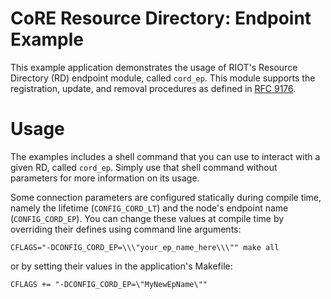 CoRE Resource Directory: Endpoint Example
=========================================

This example application demonstrates the usage of RIOT's Resource Directory
(RD) endpoint module, called `cord_ep`. This module supports the registration,
update, and removal procedures as defined in
[RFC 9176](https://datatracker.ietf.org/doc/html/rfc9176).

Usage
=====
The examples includes a shell command that you can use to interact with a given
RD, called `cord_ep`. Simply use that shell command without parameters for
more information on its usage.

Some connection parameters are configured statically during compile time,
namely the lifetime (`CONFIG_CORD_LT`) and the node's endpoint name (`CONFIG_CORD_EP`). You
can change these values at compile time by overriding their defines using
command line arguments:
```
CFLAGS="-DCONFIG_CORD_EP=\\\"your_ep_name_here\\\"" make all
```
or by setting their values in the application's Makefile:
```
CFLAGS += "-DCONFIG_CORD_EP=\"MyNewEpName\""
```
